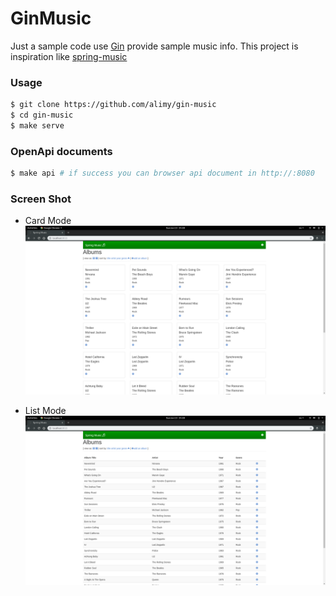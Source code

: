 # GinMusic
Just a sample code use [Gin](https://github.com/gin-gonic/gin) provide sample music info.
This project is inspiration like [spring-music](https://github.com/cloudfoundry-samples/spring-music)

### Usage
```bash
$ git clone https://github.com/alimy/gin-music
$ cd gin-music
$ make serve
```

### OpenApi documents
```bash
$ make api # if success you can browser api document in http://:8080
```

### Screen Shot
* Card Mode
![screenshot_index_c](https://raw.githubusercontent.com/alimy/mir-music/master/docs/pictures/screenshot_index_c.png)

* List Mode
![screenshot_index_l](https://raw.githubusercontent.com/alimy/mir-music/master/docs/pictures/screenshot_index_l.png)